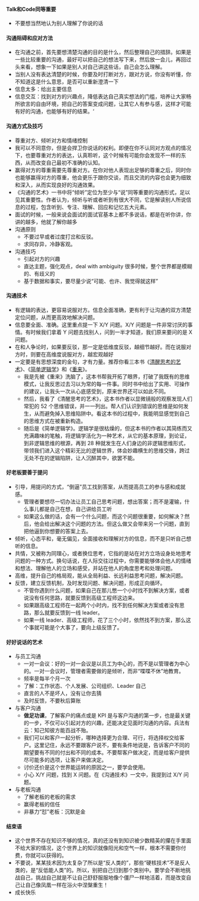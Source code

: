 #### Talk和Code同等重要
- 不要想当然地认为别人理解了你说的话

#### 沟通阻碍和应对方法
- 在沟通之前，首先要想清楚沟通的目的是什么，然后整理自己的措辞。如果是一些比较重要的沟通，最好可以把自己的想法写下来，然后放一会儿，再回过头来看，想象一下如果是别人对自己讲这些话，自己会怎么理解。
- 当别人没有表达清楚的时候，你要及时打断对方，跟对方说，你没有听懂，你不知道这是什么意思，是否可以重新澄清一下
- 信息太多：给出主要信息
- 信息交互：找到对方的兴趣点，降低表达自己真实想法的门槛，培养让大家畅所欲言的自由环境，把自己的答案变成问题，让其它人有参与感，这样才可能有好的沟通，也能够有好的结果。‘

#### 沟通方式及技巧
- 尊重对方、倾听对方和情绪控制
- 我可以不同意你，但是会捍卫你说话的权利。即便在你不认同对方观点的情况下，也要尊重对方的表达，认真聆听，这个时候有可能你会发现不一样的东西，从而改变自己最初不准确的认知。
- 赢得对方的尊重需要先尊重对方。在你对他人表现出足够的尊重之后，同时你也能够赢得对方的尊重，他会更乐于跟你交谈，而且交流的内容也会更为细致和深入，从而实现良好的沟通效果。
- 《沟通的艺术》一书中将“倾听”定位为至少与“说”同等重要的沟通形式，足以见其重要性。作者认为，倾听与听或者听到有很大不同，它是解读别人所说信息的过程，包含听到、专注、理解、回应和记忆五大元素。
- 面试的时候，一般来说会面试的面试官基本上都不多说话，都是在听你讲，你讲的越多，他就了解你越多
- 沟通原则
  - 不要过早或者过度打岔和反驳。
  - 求同存异，冷静客观。
- 沟通技巧
  - 引起对方的兴趣
  - 直达主题，强化观点，deal with ambiguity 很多时候，整个世界都是模糊的、有歧义的
  - 基于数据和事实，要尽量少说“可能、也许、我觉得就这样”

#### 沟通技术
- 有逻辑的表达，更容易说服对方。信息全面准确，更有利于让沟通的双方清楚定位问题，从而更高效地解决问题。
- 信息要全面、准确。这里重点提一下 X/Y 问题。X/Y 问题是一件非常讨厌的事情。有时候我们拿着 Y 问题去找别人，问到一半才知道，我们原来要问的是 X 问题。
- 在和人争论时，如果要反驳，那一定是低维度反驳，越细节越好。而在说服对方时，则要在高维度说服对方，越宏观越好
- 一定要是有思想深度的金句，才有力量。推荐你看三本书《[清醒思考的艺术](https://book.douban.com/subject/26871359/)》、《[简单逻辑学](https://book.douban.com/subject/24754537/)》和《[重来](https://book.douban.com/subject/5320866/)》。
  - 我是先被《重来》洗脑了，这本书帮我开拓了眼界，打破了我既有的思维模式，让我反思过去习以为常的每一件事。同时书中给出了实用、可操作的建议，让我头一次从心底感受到，原来世界还可以如此不同。
  - 然后，我看了《清醒思考的艺术》，这本书作者以显微镜般的观察发现人们常犯的 52 个思维错误，并一一列出。帮人们认识到错误的思维是如何发生，从而避免掉入思维陷阱中。看这本书的过程中，我能明显感觉到自己的思维方式在被重新构造。
  - 随后是《简单逻辑学》。逻辑学是很枯燥的，但这本书的作者以其简练而又充满趣味的笔触，将逻辑学活化为一种艺术，从它的基本原理，到论证，到非逻辑思维的根源，再到 28 种就发生在人们身边的非逻辑思维形式，带领我们进入这个精彩无比的逻辑世界，体会妙趣横生的思维交锋，跨过无处不在的逻辑陷阱，让人沉醉其中，欲罢不能。

#### 好老板要善于提问
- 引导，用提问的方式，“倒逼”员工找到答案，从而提高员工的参与感和成就感。
  - 管理者要想尽一切办法让员工自己思考问题，想出答案；而不是灌输，什么事儿都是自己在想，自己讲给员工听
  - 如果这么做的话，会有一个什么问题，而这个问题很重要，如何解决？然后，他会给出解决这个问题的方法。但这么做又会带来另一个问题，直到把他逼到你想要的答案上去。
- 倾听，心态平和，毫无偏见，全面接收和理解对方的信息，而不是只听自己想听的信息。
- 共情，又被称为同理心，或者换位思考，它指的是站在对方立场设身处地思考问题的一种方式。换句话说，在人际交往过程中，你需要能够体会他人的情绪和想法、理解他人的立场和感受，并站在他人的角度思考和处理问题。
- 高维，提升自己的格局观，能从全局利益、长远利益思考问题，解决问题。
- 反馈，建立反馈机制，及时发现问题、解决问题，形成正向循环。
  - 不管你遇到什么问题，如果自己在那儿憋一个小时找不到解决方案，或者说没有任何思路，就要反馈到高级工程师这边来。
  - 如果跟高级工程师在一起两个小时内，找不到任何解决方案或者没有思路，那么就要反馈到一线 leader。
  - 如果一线 leader、高级工程师，花了三个小时，依然找不到方案，那么这个事就可能是个大事了，要向上级反馈了。

#### 好好说话的艺术
- 与员工沟通
  - 一对一会议：好的一对一会议是以员工为中心的，而不是以管理者为中心的。一对一会议时，管理者需要做的是倾听，而非“喋喋不休”地教育。
  - 频率是每半个月一次
  - 了解：工作状态、个人发展、公司组织、Leader 自己
  - 直言的人不是坏人，没有让你去猜
  - 及时反馈，不要秋后算账
- 与客户沟通
  - **做足功课**，了解客户的痛点或是 KPI 是与客户沟通的第一步，也是最关键的一步，不仅可以引起对方的兴趣，还能决定见面时沟通的内容。兵法有云：知己知彼方能百战不殆。
  - 我们可以和客户一起分析，哪种选择更为合理、可行，将选择权交给客户。这里记住，永远不要跟客户说不，要有条件地说是，告诉客户不同的期望要有不同的付出和不同的成本。不要帮客户做决定，而是给客户提供尽可能多的选项，让客户来做决定。
  - 讨价还价是这个世界能运转的原因之一，要学会使用。
  - 小心 X/Y 问题，找到 X 问题。在《沟通技术》一文中，我提到过 X/Y 问题。
- 与老板沟通
  - 了解老板的老板的需求
  - 赢得老板的信任
  - 非暴力“怼”老板：沉默是金

#### 结束语
- 这个世界不存在知识不够的情况，真的还没有到知识被少数精英的攥在手里面不给大家的情况，这个世界上的知识就像阳光和空气一样，根本不需要你付费，你就可以获得的。
- 不要说，某某技术因为太复杂了所以是“反人类的”，那些“硬核技术”不是反人类的，是“反低能人类”的。所以，别把自己归到那个类别中。要学会不断地挑战自己，挑战自己就是不让自己舒舒服服地像个僵尸一样地活着，而是改变自己让自己像凤凰一样在浴火中涅槃重生！
- 成长快乐

